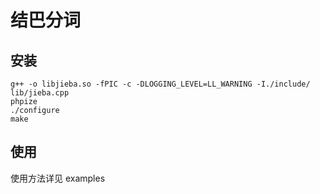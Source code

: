 # 结巴分词

## 安装

```
g++ -o libjieba.so -fPIC -c -DLOGGING_LEVEL=LL_WARNING -I./include/ lib/jieba.cpp
phpize 
./configure 
make
```

## 使用

使用方法详见 examples

